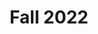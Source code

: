 ---
title: Fall 2022
type: Archive
image: /img/detective-pikachu-dance.gif
heading: Fall 2022 Archive
description: >-
 Class pages from the Fall 2022 Semester
intro:
  blurbs:
      text: >
        7C English
      link: /7C-english
      text: >
        8B English
      link: /8B-english
      text: >
        10C English
      link: /10C-english
      text: >
        English Debate
      link: /english-debate
      
---